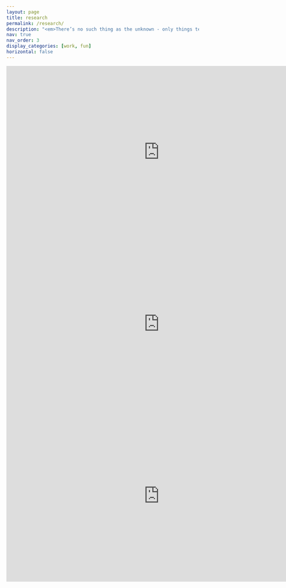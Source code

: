 ```yaml
---
layout: page
title: research
permalink: /research/
description: "<em>There’s no such thing as the unknown - only things temporarily hidden, temporarily not understood.</em> — James Tiberius Kirk"
nav: true
nav_order: 3
display_categories: [work, fun]
horizontal: false
---
```


<iframe width="800" height="450" src="https://www.youtube.com/embed/mH5M8CMCqoc" title="YouTube video player" frameborder="0" allow="accelerometer; autoplay; clipboard-write; encrypted-media; gyroscope; picture-in-picture; web-share" allowfullscreen></iframe>

<iframe width="800" height="450" src="https://www.youtube.com/embed/zasHrzGg8pk" title="YouTube video player" frameborder="0" allow="accelerometer; autoplay; clipboard-write; encrypted-media; gyroscope; picture-in-picture; web-share" allowfullscreen></iframe>

<iframe src="https://videoportal.uni-freiburg.de/media/embed?key=8757bb6fcc0c87f69dd51d8cae1ed4d4&width=800&height=450&autoplay=false&controls=true&autolightsoff=false&loop=false&chapters=false&playlist=false&related=false&responsive=false&t=0" data-src="" class="iframeLoaded" width="800" height="450" title="Contact and Adhesion of Fractal Interfaces " frameborder="0" allowfullscreen="allowfullscreen" allowtransparency="true" scrolling="no" aria-label="media embed code" style=""></iframe>